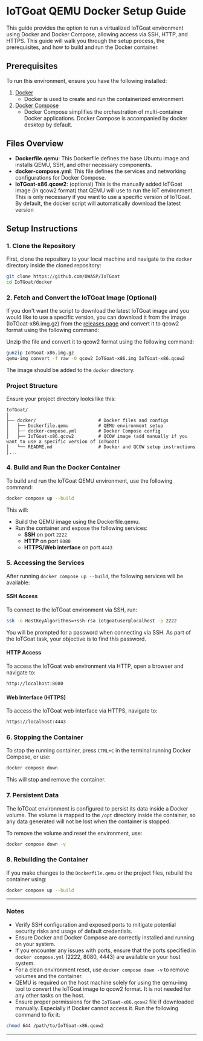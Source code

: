 # IoTGoat QEMU Docker Setup Guide

This guide provides the option to run a virtualized IoTGoat environment using Docker and Docker Compose, allowing access via SSH, HTTP, and HTTPS. This guide will walk you through the setup process, the prerequisites, and how to build and run the Docker container.

## Prerequisites

To run this environment, ensure you have the following installed:

1. [Docker](https://www.docker.com/get-started)
   - Docker is used to create and run the containerized environment.
2. [Docker Compose](https://docs.docker.com/compose/install/)
   - Docker Compose simplifies the orchestration of multi-container Docker applications. Docker Compose is accompanied by docker desktop by default.

## Files Overview

- **Dockerfile.qemu**: This Dockerfile defines the base Ubuntu image and installs QEMU, SSH, and other necessary components.
- **docker-compose.yml**: This file defines the services and networking configurations for Docker Compose.
- **IoTGoat-x86.qcow2**: (optional) This is the manually added IoTGoat image (in qcow2 format) that QEMU will use to run the IoT environment. This is only necessary if you want to use a specific version of IoTGoat. By default, the docker script will automatically download the latest version

## Setup Instructions

### 1. Clone the Repository

First, clone the repository to your local machine and navigate to the `docker` directory inside the cloned repository:

```bash
git clone https://github.com/OWASP/IoTGoat
cd IoTGoat/docker
```

### 2. Fetch and Convert the IoTGoat Image (Optional)

If you don't want the script to download the latest IoTGoat image and you would like to use a specific version, you can download it from the image (IoTGoat-x86.img.gz) from the [releases page](https://github.com/OWASP/IoTGoat/releases/latest) and convert it to qcow2 format using the following command:

Unzip the file and convert it to qcow2 format using the following command:

```bash
gunzip IoTGoat-x86.img.gz
qemu-img convert -f raw -O qcow2 IoTGoat-x86.img IoTGoat-x86.qcow2
```

The image should be added to the `docker` directory.

### Project Structure

Ensure your project directory looks like this:

```
IoTGoat/
│
├── docker/                       # Docker files and configs
│   ├── Dockerfile.qemu           # QEMU environment setup
│   ├── docker-compose.yml        # Docker Compose config
│   ├── IoTGoat-x86.qcow2         # QCOW image (add manually if you want to use a specific version of IoTGoat)
│   └── README.md                 # Docker and QCOW setup instructions
│...
```

### 4. Build and Run the Docker Container

To build and run the IoTGoat QEMU environment, use the following command:

```bash
docker compose up --build
```

This will:

- Build the QEMU image using the Dockerfile.qemu.
- Run the container and expose the following services:
  - **SSH** on port `2222`
  - **HTTP** on port `8080`
  - **HTTPS/Web interface** on port `4443`

### 5. Accessing the Services

After running `docker compose up --build`, the following services will be available:

#### SSH Access

To connect to the IoTGoat environment via SSH, run:

```bash
ssh -o HostKeyAlgorithms=+ssh-rsa iotgoatuser@localhost -p 2222
```

You will be prompted for a password when connecting via SSH. As part of the IoTGoat task, your objective is to find this password.

#### HTTP Access

To access the IoTGoat web environment via HTTP, open a browser and navigate to:

```bash
http://localhost:8080
```

#### Web Interface (HTTPS)

To access the IoTGoat web interface via HTTPS, navigate to:

```bash
https://localhost:4443
```

### 6. Stopping the Container

To stop the running container, press `CTRL+C` in the terminal running Docker Compose, or use:

```bash
docker compose down
```

This will stop and remove the container.

### 7. Persistent Data

The IoTGoat environment is configured to persist its data inside a Docker volume. The volume is mapped to the `/opt` directory inside the container, so any data generated will not be lost when the container is stopped.

To remove the volume and reset the environment, use:

```bash
docker compose down -v
```

### 8. Rebuilding the Container

If you make changes to the `Dockerfile.qemu` or the project files, rebuild the container using:

```bash
docker compose up --build
```

---

### Notes

- Verify SSH configuration and exposed ports to mitigate potential security risks and usage of default credentials.
- Ensure Docker and Docker Compose are correctly installed and running on your system.
- If you encounter any issues with ports, ensure that the ports specified in `docker compose.yml` (2222, 8080, 4443) are available on your host system.
- For a clean environment reset, use `docker compose down -v` to remove volumes and the container.
- QEMU is required on the host machine solely for using the qemu-img tool to convert the IoTGoat image to qcow2 format. It is not needed for any other tasks on the host.
- Ensure proper permissions for the `IoTGoat-x86.qcow2` file if downloaded manually. Especially if Docker cannot access it. Run the following command to fix it:

```bash
chmod 644 /path/to/IoTGoat-x86.qcow2
```

---

